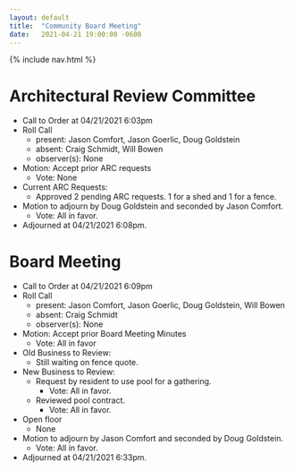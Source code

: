 ```yaml
---
layout: default
title:  "Community Board Meeting"
date:   2021-04-21 19:00:00 -0600
---
```


{% include nav.html %}

# Architectural Review Committee

- Call to Order at 04/21/2021 6:03pm
- Roll Call
    - present: Jason Comfort, Jason Goerlic, Doug Goldstein
    - absent: Craig Schmidt, Will Bowen
    - observer(s): None
- Motion: Accept prior ARC requests
  - Vote: None
- Current ARC Requests:
  - Approved 2 pending ARC requests. 1 for a shed and 1 for a fence.
- Motion to adjourn by Doug Goldstein and seconded by Jason Comfort.
  - Vote: All in favor.
- Adjourned at 04/21/2021 6:08pm.

# Board Meeting

- Call to Order at 04/21/2021 6:09pm
- Roll Call
    - present: Jason Comfort, Jason Goerlic, Doug Goldstein, Will Bowen
    - absent: Craig Schmidt
    - observer(s): None
- Motion: Accept prior Board Meeting Minutes
  - Vote: All in favor
- Old Business to Review:
  - Still waiting on fence quote.
- New Business to Review:
  - Request by resident to use pool for a gathering.
    - Vote: All in favor.
  - Reviewed pool contract.
    - Vote: All in favor.
- Open floor
  - None
- Motion to adjourn by Jason Comfort and seconded by Doug Goldstein.
  - Vote: All in favor.
- Adjourned at 04/21/2021 6:33pm.
